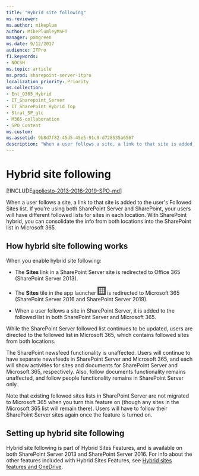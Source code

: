 ```yaml
---
title: "Hybrid site following"
ms.reviewer: 
ms.author: mikeplum
author: MikePlumleyMSFT
manager: pamgreen
ms.date: 9/12/2017
audience: ITPro
f1.keywords:
- NOCSH
ms.topic: article
ms.prod: sharepoint-server-itpro
localization_priority: Priority
ms.collection:
- Ent_O365_Hybrid
- IT_Sharepoint_Server
- IT_SharePoint_Hybrid_Top
- Strat_SP_gtc
- M365-collaboration
- SPO_Content
ms.custom: 
ms.assetid: 9b8d7f82-45d5-45e5-91c9-d728535a6567
description: "When a user follows a site, a link to that site is added to the user's Followed Sites list. If you're using both SharePoint Server and SharePoint in Microsoft 365, your users will have different followed lists for sites in each location. With SharePoint hybrid, you can consolidate the info from both locations into the SharePoint list in Microsoft 365."
---
```


# Hybrid site following

[!INCLUDE[appliesto-2013-2016-2019-SPO-md](../includes/appliesto-2013-2016-2019-SPO-md.md)]

When a user follows a site, a link to that site is added to the user's Followed Sites list. If you're using both SharePoint Server and SharePoint, your users will have different followed lists for sites in each location. With SharePoint hybrid, you can consolidate the info from both locations into the SharePoint list in Microsoft 365.
  
## How hybrid site following works

When you enable hybrid site following:
  
- The **Sites** link in a SharePoint Server site is redirected to Office 365 (SharePoint Server 2013). 
    
- The **Sites** tile in the app launcher ![Microsoft 365 app launcher icon](../media/0aaa6945-f9a4-4b13-bf5f-d5c5dbe978fb.png) is redirected to Microsoft 365 (SharePoint Server 2016 and SharePoint Server 2019). 
    
- When a user follows a site in SharePoint Server, it is added to the followed list in both SharePoint Server and Microsoft 365.
    
While the SharePoint Server followed list continues to be updated, users are directed to the followed list in Microsoft 365, which contains followed sites from both locations.
  
The SharePoint newsfeed functionality is unaffected. Users will continue to have separate newsfeeds in SharePoint Server and Microsoft 365, and each will show activities for sites and documents for SharePoint Server and Microsoft 365, respectively. Also, follow documents functionality remains unaffected, and follow people functionality remains in SharePoint Server only.
  
Note that existing followed sites lists in SharePoint Server are not migrated to Microsoft 365 when you turn this feature on (though any sites in the Microsoft 365 list will remain there). Users will have to follow their SharePoint Server sites again once the feature is turned on.
  
## Setting up hybrid site following

Hybrid site following is part of Hybrid Sites Features, and is available on both SharePoint Server 2013 and SharePoint Server 2016. For info about the other features included with Hybrid Sites Features, see [Hybrid sites features and OneDrive](sharepoint-hybrid-sites-and-search.md#SitesFeatures). 
  

